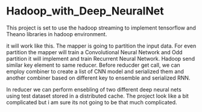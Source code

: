 # Hadoop_with_Deep_NeuralNet
This project is set to use the hadoop streaming to implement tensorflow and Theano libraries in hadoop environment.

it will work like this. The mapper is going to partition the input data. For even partition the mapper will train a Convolutional
Neural Network and Odd partition it will implement and train Recurrent Neural Network. 
Hadoop send similar key element to same reducer.
Before reducder get call, we can employ combiner to create a list of CNN model and serialized  them and another combiner based on 
different key to ensemble and serialized RNN.

In reducer we can perform ensebling of two different deep neural nets using test dataset stored in a distributed cache.
The project look like a bit complicated but i am sure its not going to be that much complicated.
